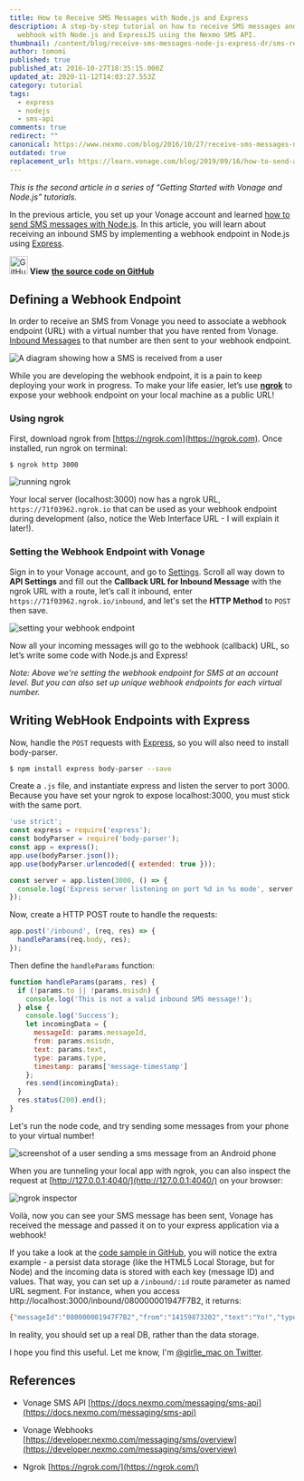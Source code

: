 ```yaml
---
title: How to Receive SMS Messages with Node.js and Express
description: A step-by-step tutorial on how to receive SMS messages and write a
  webhook with Node.js and ExpressJS using the Nexmo SMS API.
thumbnail: /content/blog/receive-sms-messages-node-js-express-dr/sms-receive-node.png
author: tomomi
published: true
published_at: 2016-10-27T18:35:15.000Z
updated_at: 2020-11-12T14:03:27.553Z
category: tutorial
tags:
  - express
  - nodejs
  - sms-api
comments: true
redirect: ""
canonical: https://www.nexmo.com/blog/2016/10/27/receive-sms-messages-node-js-express-dr
outdated: true
replacement_url: https://learn.vonage.com/blog/2019/09/16/how-to-send-and-receive-sms-messages-with-node-js-and-express-dr
---
```

*This is the second article in a series of “Getting Started with Vonage and Node.js” tutorials.*

In the previous article, you set up your Vonage account and learned [how to send SMS messages with Node.js](/blog/2016/10/19/how-to-send-sms-messages-with-node-js-and-express-dr/). In this article, you will learn about receiving an inbound SMS by implementing a webhook endpoint in Node.js using [Express](http://expressjs.com/).

<img style="width: 32px;height: 32px" src="https://www.nexmo.com/wp-content/uploads/2016/10/GitHub-Mark-64px.png" alt="GitHub icon" /> **View** **[the source code on GitHub](https://github.com/Vonage/vonage-node-code-snippets/blob/master/sms/receive-express.js)**

## Defining a Webhook Endpoint

In order to receive an SMS from Vonage you need to associate a webhook endpoint (URL) with a virtual number that you have rented from Vonage. [Inbound Messages](https://docs.nexmo.com/messaging/sms-api#inbound) to that number are then sent to your webhook endpoint.

![A diagram showing how a SMS is received from a user](https://www.nexmo.com/wp-content/uploads/2016/10/diagram-receive.png)

While you are developing the webhook endpoint, it is a pain to keep deploying your work in progress. To make your life easier, let’s use [**ngrok**](https://ngrok.com/) to expose your webhook endpoint on your local machine as a public URL!

### Using ngrok

First, download ngrok from [https://ngrok.com](https://ngrok.com). Once installed, run ngrok on terminal:

```bash
$ ngrok http 3000
```

![running ngrok](https://www.nexmo.com/wp-content/uploads/2016/10/ngrok.png)

Your local server (localhost:3000) now has a ngrok URL, `https://71f03962.ngrok.io` that can be used as your webhook endpoint during development (also, notice the Web Interface URL - I will explain it later!).

### Setting the Webhook Endpoint with Vonage

Sign in to your Vonage account, and go to [Settings](https://dashboard.nexmo.com/settings). Scroll all way down to **API Settings** and fill out the **Callback URL for Inbound Message** with the ngrok URL with a route, let’s call it inbound, enter `https://71f03962.ngrok.io/inbound`, and let's set the **HTTP Method** to `POST` then save.

![setting your webhook endpoint](https://www.nexmo.com/wp-content/uploads/2016/10/webhook-endpoint.png)

Now all your incoming messages will go to the webhook (callback) URL, so let’s write some code with Node.js and Express!

*Note: Above we're setting the webhook endpoint for SMS at an account level. But you can also set up unique webhook endpoints for each virtual number.*

## Writing WebHook Endpoints with Express

Now, handle the `POST` requests with [Express](https://expressjs.com/), so you will also need to install body-parser.

```bash
$ npm install express body-parser --save
```

Create a `.js` file, and instantiate express and listen the server to port 3000. Because you have set your ngrok to expose localhost:3000, you must stick with the same port.

```javascript
'use strict';
const express = require('express');
const bodyParser = require('body-parser');
const app = express();
app.use(bodyParser.json());
app.use(bodyParser.urlencoded({ extended: true }));

const server = app.listen(3000, () => {
  console.log('Express server listening on port %d in %s mode', server.address().port, app.settings.env);
});
```

Now, create a HTTP POST route to handle the requests:

```javascript
app.post('/inbound', (req, res) => {
  handleParams(req.body, res);
});
```

Then define the `handleParams` function:

```javascript
function handleParams(params, res) {
  if (!params.to || !params.msisdn) {
    console.log('This is not a valid inbound SMS message!');
  } else {
    console.log('Success');
    let incomingData = {
      messageId: params.messageId,
      from: params.msisdn,
      text: params.text,
      type: params.type,
      timestamp: params['message-timestamp']
    };
    res.send(incomingData);
  }
  res.status(200).end();
}
```

Let's run the node code, and try sending some messages from your phone to your virtual number!

![screenshot of a user sending a sms message from an Android phone](https://www.nexmo.com/wp-content/uploads/2016/10/screenshot-sending-sms.gif)

When you are tunneling your local app with ngrok, you can also inspect the request at [http://127.0.0.1:4040/](http://127.0.0.1:4040/) on your browser:

![ngrok inspector](https://www.nexmo.com/wp-content/uploads/2016/10/ngrok-inspector.png)

Voilà, now you can see your SMS message has been sent, Vonage has received the message and passed it on to your express application via a webhook!

If you take a look at the [code sample in GitHub](https://github.com/Vonage/vonage-node-code-snippets), you will notice the extra example - a persist data storage (like the HTML5 Local Storage, but for Node) and the incoming data is stored with each key (message ID) and values. That way, you can set up a `/inbound/:id` route parameter as named URL segment. For instance, when you access http://localhost:3000/inbound/080000001947F7B2, it returns:

```bash
{"messageId":"080000001947F7B2","from":"14159873202","text":"Yo!","type":"text","timestamp":"2016-10-26 17:47:26"}
```

In reality, you should set up a real DB, rather than the data storage.

I hope you find this useful. Let me know, I'm [@girlie_mac on Twitter](https://twitter.com/girlie_mac).

## References

* Vonage SMS API [https://docs.nexmo.com/messaging/sms-api](https://docs.nexmo.com/messaging/sms-api)

* Vonage Webhooks [https://developer.nexmo.com/messaging/sms/overview](https://developer.nexmo.com/messaging/sms/overview)

* Ngrok [https://ngrok.com/](https://ngrok.com/)

